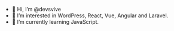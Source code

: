 - 👋 Hi, I’m @devsvive
- 👀 I’m interested in WordPress, React, Vue, Angular and Laravel.
- 🌱 I’m currently learning JavaScript.

<!---
devsvive/devsvive is a ✨ special ✨ repository because its `README.md` (this file) appears on your GitHub profile.
You can click the Preview link to take a look at your changes.
--->
